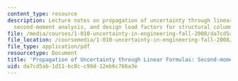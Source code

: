 ```yaml
---
content_type: resource
description: Lecture notes on propagation of uncertainty through linear formulas,
  second-moment analysis, and design load factors for structural columns.
file: /media/courses/1-010-uncertainty-in-engineering-fall-2008/da7cd5ab1d11bc8cc98d12eb6c766a3e_app_13.pdf
file_location: /coursemedia/1-010-uncertainty-in-engineering-fall-2008/da7cd5ab1d11bc8cc98d12eb6c766a3e_app_13.pdf
file_type: application/pdf
resourcetype: Document
title: 'Propagation of Uncertainty through Linear Formulas: Second-moment Analysis'
uid: da7cd5ab-1d11-bc8c-c98d-12eb6c766a3e
---
```

